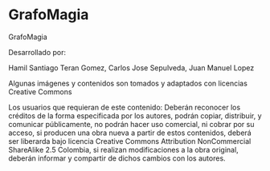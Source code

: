# GrafoMagia
GrafoMagia 

Desarrollado por:

Hamil Santiago Teran Gomez, 
Carlos Jose Sepulveda, 
Juan Manuel Lopez


Algunas imágenes y contenidos son tomados y adaptados con licencias Creative Commons 

Los usuarios que requieran de este contenido:
Deberán reconocer los créditos de la forma especificada por los autores, 
podrán copiar, distribuir, y comunicar públicamente, no podrán hacer uso comercial, ni cobrar por su acceso,
si producen una obra nueva a partir de estos contenidos, deberá ser liberarda bajo licencia Creative Commons
Attribution NonCommercial ShareAlike 2.5 Colombia, si realizan modificaciones a la obra original,
deberán informar y compartir de dichos cambios con los autores.
